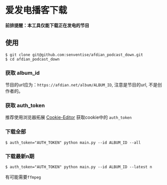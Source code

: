 # 爱发电播客下载
**前排提醒：本工具仅能下载正在发电的节目**
## 使用
```shell
$ git clone git@github.com:senventise/afdian_podcast_down.git
$ cd afdian_podcast_down
```
### 获取 album_id  
节目的url应为：`https://afdian.net/album/ALBUM_ID`, 注意是节目的url, 不是创作者的。 
### 获取 auth_token  
推荐使用浏览器拓展 [Cookie-Editor](https://chrome.google.com/webstore/detail/cookie-editor/hlkenndednhfkekhgcdicdfddnkalmdm) 获取cookie中的 `auth_token`
### 下载全部
```shell
$ auth_token="AUTH_TOKEN" python main.py --id ALBUM_ID --all
```
### 下载最新n期
```shell
$ auth_token="AUTH_TOKEN" python main.py --id ALBUM_ID --latest n
```
有可能需要`ffmpeg`
